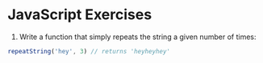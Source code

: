 # JavaScript Exercises

1. Write a function that simply repeats the string a given number of times:

```javascript
repeatString('hey', 3) // returns 'heyheyhey'
```
